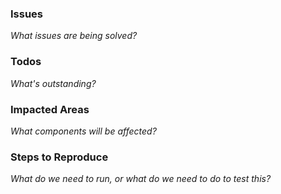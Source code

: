 ### Issues

_What issues are being solved?_

### Todos

_What's outstanding?_

### Impacted Areas

_What components will be affected?_

### Steps to Reproduce

_What do we need to run, or what do we need to do to test this?_

